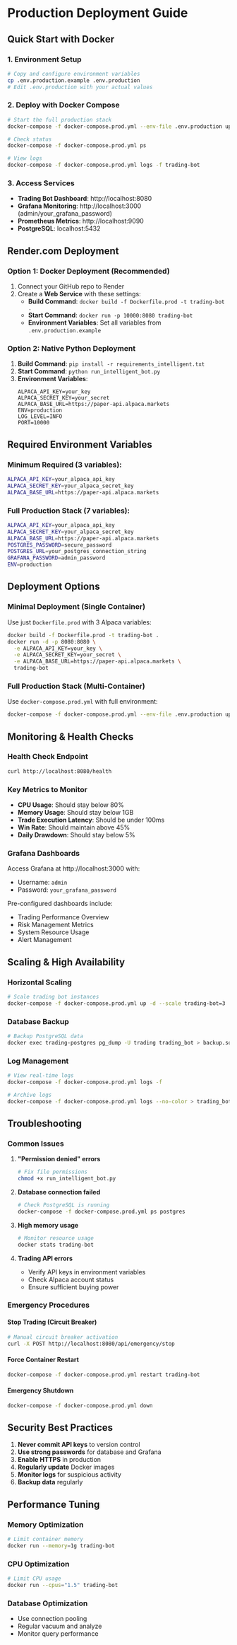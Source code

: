 # Production Deployment Guide

## Quick Start with Docker

### 1. Environment Setup
```bash
# Copy and configure environment variables
cp .env.production.example .env.production
# Edit .env.production with your actual values
```

### 2. Deploy with Docker Compose
```bash
# Start the full production stack
docker-compose -f docker-compose.prod.yml --env-file .env.production up -d

# Check status
docker-compose -f docker-compose.prod.yml ps

# View logs
docker-compose -f docker-compose.prod.yml logs -f trading-bot
```

### 3. Access Services
- **Trading Bot Dashboard**: http://localhost:8080
- **Grafana Monitoring**: http://localhost:3000 (admin/your_grafana_password)
- **Prometheus Metrics**: http://localhost:9090
- **PostgreSQL**: localhost:5432

## Render.com Deployment

### Option 1: Docker Deployment (Recommended)
1. Connect your GitHub repo to Render
2. Create a **Web Service** with these settings:
   - **Build Command**: `docker build -f Dockerfile.prod -t trading-bot .`
   - **Start Command**: `docker run -p 10000:8080 trading-bot`
   - **Environment Variables**: Set all variables from `.env.production.example`

### Option 2: Native Python Deployment
1. **Build Command**: `pip install -r requirements_intelligent.txt`
2. **Start Command**: `python run_intelligent_bot.py`
3. **Environment Variables**: 
   ```
   ALPACA_API_KEY=your_key
   ALPACA_SECRET_KEY=your_secret  
   ALPACA_BASE_URL=https://paper-api.alpaca.markets
   ENV=production
   LOG_LEVEL=INFO
   PORT=10000
   ```

## Required Environment Variables

### Minimum Required (3 variables):
```bash
ALPACA_API_KEY=your_alpaca_api_key
ALPACA_SECRET_KEY=your_alpaca_secret_key  
ALPACA_BASE_URL=https://paper-api.alpaca.markets
```

### Full Production Stack (7 variables):
```bash
ALPACA_API_KEY=your_alpaca_api_key
ALPACA_SECRET_KEY=your_alpaca_secret_key
ALPACA_BASE_URL=https://paper-api.alpaca.markets
POSTGRES_PASSWORD=secure_password
POSTGRES_URL=your_postgres_connection_string
GRAFANA_PASSWORD=admin_password
ENV=production
```

## Deployment Options

### Minimal Deployment (Single Container)
Use just `Dockerfile.prod` with 3 Alpaca variables:
```bash
docker build -f Dockerfile.prod -t trading-bot .
docker run -d -p 8080:8080 \
  -e ALPACA_API_KEY=your_key \
  -e ALPACA_SECRET_KEY=your_secret \
  -e ALPACA_BASE_URL=https://paper-api.alpaca.markets \
  trading-bot
```

### Full Production Stack (Multi-Container)  
Use `docker-compose.prod.yml` with full environment:
```bash
docker-compose -f docker-compose.prod.yml --env-file .env.production up -d
```

## Monitoring & Health Checks

### Health Check Endpoint
```bash
curl http://localhost:8080/health
```

### Key Metrics to Monitor
- **CPU Usage**: Should stay below 80%
- **Memory Usage**: Should stay below 1GB
- **Trade Execution Latency**: Should be under 100ms
- **Win Rate**: Should maintain above 45%
- **Daily Drawdown**: Should stay below 5%

### Grafana Dashboards
Access Grafana at http://localhost:3000 with:
- Username: `admin`
- Password: `your_grafana_password`

Pre-configured dashboards include:
- Trading Performance Overview
- Risk Management Metrics
- System Resource Usage
- Alert Management

## Scaling & High Availability

### Horizontal Scaling
```bash
# Scale trading bot instances
docker-compose -f docker-compose.prod.yml up -d --scale trading-bot=3
```

### Database Backup
```bash
# Backup PostgreSQL data
docker exec trading-postgres pg_dump -U trading trading_bot > backup.sql
```

### Log Management
```bash
# View real-time logs
docker-compose -f docker-compose.prod.yml logs -f

# Archive logs
docker-compose -f docker-compose.prod.yml logs --no-color > trading_bot_$(date +%Y%m%d).log
```

## Troubleshooting

### Common Issues

1. **"Permission denied" errors**
   ```bash
   # Fix file permissions
   chmod +x run_intelligent_bot.py
   ```

2. **Database connection failed**
   ```bash
   # Check PostgreSQL is running
   docker-compose -f docker-compose.prod.yml ps postgres
   ```

3. **High memory usage**
   ```bash
   # Monitor resource usage
   docker stats trading-bot
   ```

4. **Trading API errors**
   - Verify API keys in environment variables
   - Check Alpaca account status
   - Ensure sufficient buying power

### Emergency Procedures

#### Stop Trading (Circuit Breaker)
```bash
# Manual circuit breaker activation
curl -X POST http://localhost:8080/api/emergency/stop
```

#### Force Container Restart
```bash
docker-compose -f docker-compose.prod.yml restart trading-bot
```

#### Emergency Shutdown
```bash
docker-compose -f docker-compose.prod.yml down
```

## Security Best Practices

1. **Never commit API keys** to version control
2. **Use strong passwords** for database and Grafana
3. **Enable HTTPS** in production
4. **Regularly update** Docker images
5. **Monitor logs** for suspicious activity
6. **Backup data** regularly

## Performance Tuning

### Memory Optimization
```bash
# Limit container memory
docker run --memory=1g trading-bot
```

### CPU Optimization  
```bash
# Limit CPU usage
docker run --cpus="1.5" trading-bot
```

### Database Optimization
- Use connection pooling
- Regular vacuum and analyze
- Monitor query performance
